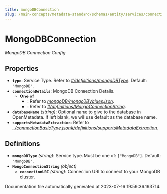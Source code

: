 ```yaml
---
title: mongoDBConnection
slug: /main-concepts/metadata-standard/schemas/entity/services/connections/database/mongodbconnection
---
```


# MongoDBConnection

*MongoDB Connection Config*

## Properties

- **`type`**: Service Type. Refer to *[#/definitions/mongoDBType](#definitions/mongoDBType)*. Default: `"MongoDB"`.
- **`connectionDetails`**: MongoDB Connection Details.
  - **One of**
    - : Refer to *[mongoDB/mongoDBValues.json](#ngoDB/mongoDBValues.json)*.
    - : Refer to *[#/definitions/MongoConnectionString](#definitions/MongoConnectionString)*.
- **`databaseName`** *(string)*: Optional name to give to the database in OpenMetadata. If left blank, we will use default as the database name.
- **`supportsMetadataExtraction`**: Refer to *[../connectionBasicType.json#/definitions/supportsMetadataExtraction](#/connectionBasicType.json#/definitions/supportsMetadataExtraction)*.
## Definitions

- <a id="definitions/mongoDBType"></a>**`mongoDBType`** *(string)*: Service type. Must be one of: `["MongoDB"]`. Default: `"MongoDB"`.
- <a id="definitions/MongoConnectionString"></a>**`MongoConnectionString`** *(object)*
  - **`connectionURI`** *(string)*: Connection URI to connect to your MongoDB cluster.


Documentation file automatically generated at 2023-07-16 19:59:36.193714.
